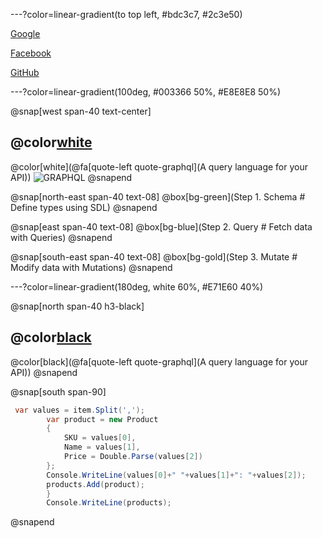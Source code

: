 ---?color=linear-gradient(to top left, #bdc3c7, #2c3e50)

[Google][1]

[Facebook][2]

[GitHub][3]

[1]: https://www.google.co.th/
[2]: https://www.facebook.com/
[3]: https://www.github.com/
---?color=linear-gradient(100deg, #003366 50%, #E8E8E8 50%)

@snap[west span-40 text-center]

## @color[white](GraphQL)
@color[white](@fa[quote-left quote-graphql](A query language for your API))
![GRAPHQL](https://sv1.picz.in.th/images/2019/12/05/iZyylI.jpg)
@snapend

@snap[north-east span-40 text-08]
@box[bg-green](Step 1. Schema # Define types using SDL)
@snapend

@snap[east span-40 text-08]
@box[bg-blue](Step 2. Query # Fetch data with Queries)
@snapend

@snap[south-east span-40 text-08]
@box[bg-gold](Step 3. Mutate # Modify data with Mutations)
@snapend

---?color=linear-gradient(180deg, white 60%, #E71E60 40%)

@snap[north span-40 h3-black]

## @color[black](GraphQL)

@color[black](@fa[quote-left quote-graphql](A query language for your API))
@snapend

@snap[south span-90]
````c#
 var values = item.Split(',');
        var product = new Product
        {
            SKU = values[0],
            Name = values[1],
            Price = Double.Parse(values[2])
        }; 
        Console.WriteLine(values[0]+" "+values[1]+": "+values[2]);
        products.Add(product);
        }
        Console.WriteLine(products);
````
@snapend

